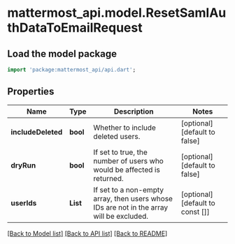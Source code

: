 # mattermost_api.model.ResetSamlAuthDataToEmailRequest

## Load the model package
```dart
import 'package:mattermost_api/api.dart';
```

## Properties
Name | Type | Description | Notes
------------ | ------------- | ------------- | -------------
**includeDeleted** | **bool** | Whether to include deleted users. | [optional] [default to false]
**dryRun** | **bool** | If set to true, the number of users who would be affected is returned. | [optional] [default to false]
**userIds** | **List<String>** | If set to a non-empty array, then users whose IDs are not in the array will be excluded. | [optional] [default to const []]

[[Back to Model list]](../README.md#documentation-for-models) [[Back to API list]](../README.md#documentation-for-api-endpoints) [[Back to README]](../README.md)


